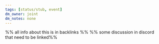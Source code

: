 ```yaml
---
tags: [status/stub, event]
dm_owner: joint
dm_notes: none
---
```


%% all info about this is in backlinks %%
%% some discussion in discord  that need to be linked%%
